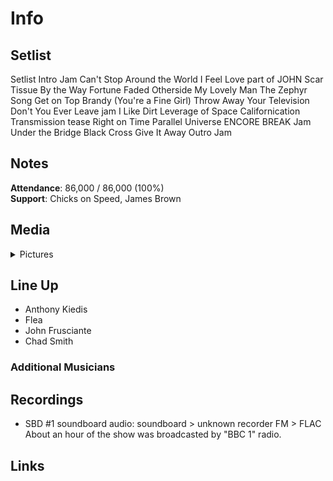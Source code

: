# Info

## Setlist

Setlist
Intro Jam
Can't Stop
Around the World
I Feel Love part of JOHN
Scar Tissue
By the Way
Fortune Faded
Otherside
My Lovely Man
The Zephyr Song
Get on Top
Brandy (You're a Fine Girl)
Throw Away Your Television
Don't You Ever Leave jam
I Like Dirt
Leverage of Space
Californication
Transmission tease
Right on Time
Parallel Universe
ENCORE BREAK
Jam
Under the Bridge
Black Cross
Give It Away
Outro Jam

## Notes

**Attendance**: 86,000 / 86,000 (100%)
<br>
**Support**: Chicks on Speed, James Brown

## Media 

<details>
  <summary>Pictures</summary>
  <!--<img alt="Setlist" title="Setlist" src="_.jpg" height="200" />-->
</details>

## Line Up

* Anthony Kiedis
* Flea
* John Frusciante
* Chad Smith

### Additional Musicians

## Recordings

* SBD #1 soundboard audio: soundboard > unknown recorder FM > FLAC About an hour of the show was broadcasted by "BBC 1" radio.

## Links
